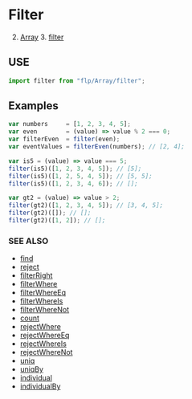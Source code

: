 # Filter
2. [Array](../README.md)
    3. [filter](./README.md)

## USE

```javascript
import filter from "flp/Array/filter";
```

## Examples

```javascript
var numbers     = [1, 2, 3, 4, 5];
var even        = (value) => value % 2 === 0;
var filterEven  = filter(even);
var eventValues = filterEven(numbers); // [2, 4];

var is5 = (value) => value === 5;
filter(is5)([1, 2, 3, 4, 5]); // [5];
filter(is5)([1, 2, 5, 4, 5]); // [5, 5];
filter(is5)([1, 2, 3, 4, 6]); // [];

var gt2 = (value) => value > 2;
filter(gt2)([1, 2, 3, 4, 5]); // [3, 4, 5];
filter(gt2)([]); // [];
filter(gt2)([1, 2]); // [];
```

### SEE ALSO

- [find](../find/README.md)
- [reject](../reject/README.md)
- [filterRight](../filterRight/README.md)
- [filterWhere](../filterWhere/README.md)
- [filterWhereEq](../filterWhereEq/README.md)
- [filterWhereIs](../filterWhereIs/README.md)
- [filterWhereNot](../filterWhereNot/README.md)
- [count](../count/README.md)
- [rejectWhere](../rejectWhere/README.md)
- [rejectWhereEq](../rejectWhereEq/README.md)
- [rejectWhereIs](../rejectWhereIs/README.md)
- [rejectWhereNot](../rejectWhereNot/README.md)
- [uniq](../uniq/README.md)
- [uniqBy](../uniqBy/README.md)
- [individual](../individual/README.md)
- [individualBy](../individualBy/README.md)
